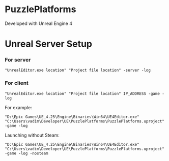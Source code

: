 # PuzzlePlatforms

Developed with Unreal Engine 4

# Unreal Server Setup
### For server
```
"UnrealEditor.exe location" "Project file location" -server -log
```

### For client
```
"UnrealEditor.exe location" "Project file location" IP_ADDRESS -game -log
```

For example:
```
"D:\Epic Games\UE_4.25\Engine\Binaries\Win64\UE4Editor.exe" "C:\Users\vadim\Developer\UE\PuzzlePlatforms\PuzzlePlatforms.uproject" -game -log
```

Launching without Steam:
```
"D:\Epic Games\UE_4.25\Engine\Binaries\Win64\UE4Editor.exe" "C:\Users\vadim\Developer\UE\PuzzlePlatforms\PuzzlePlatforms.uproject" -game -log -nosteam
```